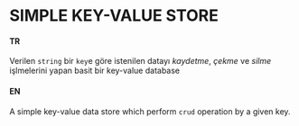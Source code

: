 # SIMPLE KEY-VALUE STORE

#### TR
Verilen `string` bir `key`e göre istenilen datayı *kaydetme*, *çekme* ve *silme* işlmelerini yapan basit bir key-value database

#### EN
A simple key-value data store which perform `crud` operation by a given key.